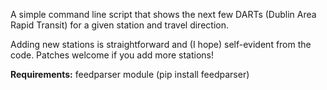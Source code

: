 A simple command line script that shows the next few DARTs (Dublin Area Rapid Transit) for a given station and travel direction.

Adding new stations is straightforward and (I hope) self-evident from the code. Patches welcome if you add more stations!

**Requirements:** feedparser module (pip install feedparser)
